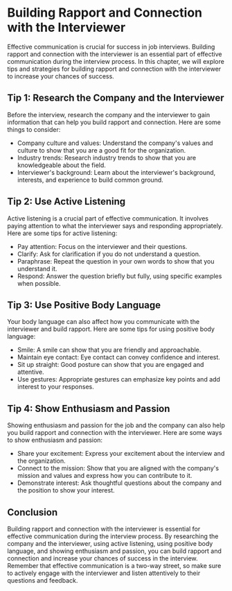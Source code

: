Building Rapport and Connection with the Interviewer
===============================================================================================================

Effective communication is crucial for success in job interviews. Building rapport and connection with the interviewer is an essential part of effective communication during the interview process. In this chapter, we will explore tips and strategies for building rapport and connection with the interviewer to increase your chances of success.

Tip 1: Research the Company and the Interviewer
-----------------------------------------------

Before the interview, research the company and the interviewer to gain information that can help you build rapport and connection. Here are some things to consider:

* Company culture and values: Understand the company's values and culture to show that you are a good fit for the organization.
* Industry trends: Research industry trends to show that you are knowledgeable about the field.
* Interviewer's background: Learn about the interviewer's background, interests, and experience to build common ground.

Tip 2: Use Active Listening
---------------------------

Active listening is a crucial part of effective communication. It involves paying attention to what the interviewer says and responding appropriately. Here are some tips for active listening:

* Pay attention: Focus on the interviewer and their questions.
* Clarify: Ask for clarification if you do not understand a question.
* Paraphrase: Repeat the question in your own words to show that you understand it.
* Respond: Answer the question briefly but fully, using specific examples when possible.

Tip 3: Use Positive Body Language
---------------------------------

Your body language can also affect how you communicate with the interviewer and build rapport. Here are some tips for using positive body language:

* Smile: A smile can show that you are friendly and approachable.
* Maintain eye contact: Eye contact can convey confidence and interest.
* Sit up straight: Good posture can show that you are engaged and attentive.
* Use gestures: Appropriate gestures can emphasize key points and add interest to your responses.

Tip 4: Show Enthusiasm and Passion
----------------------------------

Showing enthusiasm and passion for the job and the company can also help you build rapport and connection with the interviewer. Here are some ways to show enthusiasm and passion:

* Share your excitement: Express your excitement about the interview and the organization.
* Connect to the mission: Show that you are aligned with the company's mission and values and express how you can contribute to it.
* Demonstrate interest: Ask thoughtful questions about the company and the position to show your interest.

Conclusion
----------

Building rapport and connection with the interviewer is essential for effective communication during the interview process. By researching the company and the interviewer, using active listening, using positive body language, and showing enthusiasm and passion, you can build rapport and connection and increase your chances of success in the interview. Remember that effective communication is a two-way street, so make sure to actively engage with the interviewer and listen attentively to their questions and feedback.
